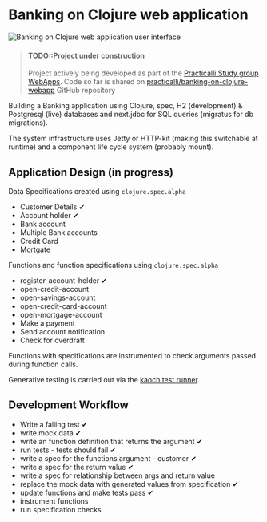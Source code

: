 # Banking on Clojure web application

![Banking on Clojure web application user interface](/images/banking-on-clojure-ui-account-overview.png)

> #### TODO::Project under construction
> Project actively being developed as part of the [Practicalli Study group WebApps](https://www.youtube.com/playlist?list=PLpr9V-R8ZxiCe9p9tFk24ChNSpGfanUbT).
> Code so far is shared on [practicalli/banking-on-clojure-webapp](https://github.com/practicalli/banking-on-clojure-webapp) GitHub repository

Building a Banking application using Clojure, spec, H2 (development) & Postgresql (live) databases and next.jdbc for SQL queries (migratus for db migrations).

The system infrastructure uses Jetty or HTTP-kit (making this switchable at runtime) and a component life cycle system (probably mount).

## Application Design (in progress)
Data Specifications created using `clojure.spec.alpha`

* Customer Details &#10004;
* Account holder &#10004;
* Bank account
* Multiple Bank accounts
* Credit Card
* Mortgate

Functions and function specifications using `clojure.spec.alpha`

* register-account-holder &#10004;
* open-credit-account
* open-savings-account
* open-credit-card-account
* open-mortgage-account
* Make a payment
* Send account notification
* Check for overdraft

Functions with specifications are instrumented to check arguments passed during function calls.

Generative testing is carried out via the [kaoch test runner](https://cljdoc.org/d/lambdaisland/kaocha/1.0.641/doc/1-introduction).


## Development Workflow
* Write a failing test &#10004;
* write mock data &#10004;
* write an function definition that returns the argument &#10004;
* run tests - tests should fail &#10004;
* write a spec for the functions argument - customer &#10004;
* write a spec for the return value &#10004;
* write a spec for relationship between args and return value
* replace the mock data with generated values from specification &#10004;
* update functions and make tests pass &#10004;
* instrument functions
* run specification checks
